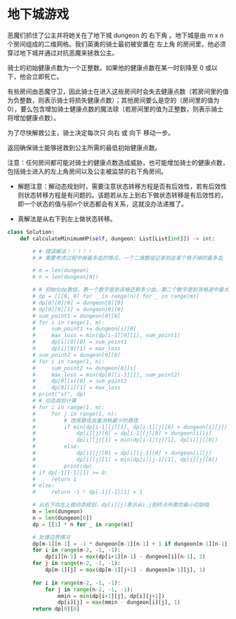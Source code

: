 # 地下城游戏

恶魔们抓住了公主并将她关在了地下城 dungeon 的 右下角 。地下城是由 m x n 个房间组成的二维网格。我们英勇的骑士最初被安置在 左上角 的房间里，他必须穿过地下城并通过对抗恶魔来拯救公主。

骑士的初始健康点数为一个正整数。如果他的健康点数在某一时刻降至 0 或以下，他会立即死亡。

有些房间由恶魔守卫，因此骑士在进入这些房间时会失去健康点数（若房间里的值为负整数，则表示骑士将损失健康点数）；其他房间要么是空的（房间里的值为 0），要么包含增加骑士健康点数的魔法球（若房间里的值为正整数，则表示骑士将增加健康点数）。

为了尽快解救公主，骑士决定每次只 向右 或 向下 移动一步。

返回确保骑士能够拯救到公主所需的最低初始健康点数。

注意：任何房间都可能对骑士的健康点数造成威胁，也可能增加骑士的健康点数，包括骑士进入的左上角房间以及公主被监禁的右下角房间。


* 解题注意：解动态规划时，需要注意状态转移方程是否有后效性，若有后效性则状态转移方程是有问题的。该题若从左上到右下做状态转移是有后效性的，即一个状态的值与前n个状态都会有关系，这就没办法递推了。 

* 真解法是从右下到左上做状态转移。

````py
class Solution:
    def calculateMinimumHP(self, dungeon: List[List[int]]) -> int:

        # # 错误解法！！！！！
        # # 需要考虑过程中掉最多血的情况，一个二维数组记录到达某个格子掉的最多血

        # m = len(dungeon)
        # n = len(dungeon[0])

        # # 初始化dp数组，第一个数字是到该格还剩多少血，第二个数字是到该格途中最大失血量
        # dp = [[[0, 0] for _ in range(n)] for _ in range(m)]
        # dp[0][0][0] = dungeon[0][0]
        # dp[0][0][1] = dungeon[0][0]
        # sum_point1 = dungeon[0][0]
        # for i in range(1, m):
        #     sum_point1 += dungeon[i][0]
        #     max_loss = min(dp[i-1][0][1], sum_point1)
        #     dp[i][0][0] = sum_point1
        #     dp[i][0][1] = max_loss
        # sum_point2 = dungeon[0][0]
        # for i in range(1, n):
        #     sum_point2 += dungeon[0][i]
        #     max_loss = min(dp[0][i-1][1], sum_point2)
        #     dp[0][i][0] = sum_point2
        #     dp[0][i][1] = max_loss
        # print("st", dp)
        # # 动态规划计算
        # for i in range(1, m):
        #     for j in range(1, n):
        #         # 选择路径血量消耗最少的路径
        #         if min(dp[i-1][j][1], dp[i-1][j][0] + dungeon[i][j]) > min(dp[i][j-1][1], dp[i][j-1][0] + dungeon[i][j]):
        #             dp[i][j][0] = dp[i-1][j][0] + dungeon[i][j]
        #             dp[i][j][1] = min(dp[i-1][j][1], dp[i][j][0])
        #         else:
        #             dp[i][j][0] = dp[i][j-1][0] + dungeon[i][j]
        #             dp[i][j][1] = min(dp[i][j-1][1], dp[i][j][0])
        #         print(dp)
        # if dp[-1][-1][1] >= 0:
        #     return 1
        # else:
        #     return -1 * dp[-1][-1][1] + 1

        # 从右下向左上做动态规划，dp[i][j]表示从i,j到终点所需的最小初始值
        m = len(dungeon)
        n = len(dungeon[0])
        dp = [[1] * n for _ in range(m)]

        # 处理边界情况
        dp[m-1][n-1] = -1 * dungeon[m-1][n-1] + 1 if dungeon[m-1][n-1] < 0 else 1
        for i in range(m-2, -1, -1):
            dp[i][n-1] = max(dp[i+1][n-1] - dungeon[i][n-1], 1)
        for j in range(n-2, -1, -1):
            dp[m-1][j] = max(dp[m-1][j+1] - dungeon[m-1][j], 1)
        
        for i in range(m-2, -1, -1):
            for j in range(n-2, -1, -1):
                mmin = min(dp[i+1][j], dp[i][j+1])
                dp[i][j] = max(mmin - dungeon[i][j], 1)
        return dp[0][0]
````